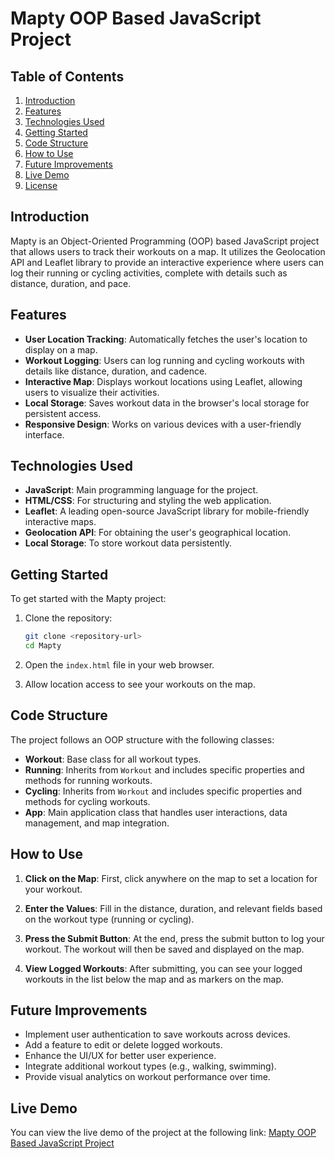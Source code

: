 # Mapty OOP Based JavaScript Project

## Table of Contents

1. [Introduction](#introduction)
2. [Features](#features)
3. [Technologies Used](#technologies-used)
4. [Getting Started](#getting-started)
5. [Code Structure](#code-structure)
6. [How to Use](#how-to-use)
7. [Future Improvements](#future-improvements)
8. [Live Demo](#live-demo)
9. [License](#license)

## Introduction

Mapty is an Object-Oriented Programming (OOP) based JavaScript project that allows users to track their workouts on a map. It utilizes the Geolocation API and Leaflet library to provide an interactive experience where users can log their running or cycling activities, complete with details such as distance, duration, and pace.

## Features

- **User Location Tracking**: Automatically fetches the user's location to display on a map.
- **Workout Logging**: Users can log running and cycling workouts with details like distance, duration, and cadence.
- **Interactive Map**: Displays workout locations using Leaflet, allowing users to visualize their activities.
- **Local Storage**: Saves workout data in the browser's local storage for persistent access.
- **Responsive Design**: Works on various devices with a user-friendly interface.

## Technologies Used

- **JavaScript**: Main programming language for the project.
- **HTML/CSS**: For structuring and styling the web application.
- **Leaflet**: A leading open-source JavaScript library for mobile-friendly interactive maps.
- **Geolocation API**: For obtaining the user's geographical location.
- **Local Storage**: To store workout data persistently.

## Getting Started

To get started with the Mapty project:

1. Clone the repository:

   ```bash
   git clone <repository-url>
   cd Mapty
   ```

2. Open the `index.html` file in your web browser.

3. Allow location access to see your workouts on the map.

## Code Structure

The project follows an OOP structure with the following classes:

- **Workout**: Base class for all workout types.
- **Running**: Inherits from `Workout` and includes specific properties and methods for running workouts.
- **Cycling**: Inherits from `Workout` and includes specific properties and methods for cycling workouts.
- **App**: Main application class that handles user interactions, data management, and map integration.

## How to Use

1. **Click on the Map**: First, click anywhere on the map to set a location for your workout.
2. **Enter the Values**: Fill in the distance, duration, and relevant fields based on the workout type (running or cycling).

3. **Press the Submit Button**: At the end, press the submit button to log your workout. The workout will then be saved and displayed on the map.

4. **View Logged Workouts**: After submitting, you can see your logged workouts in the list below the map and as markers on the map.

## Future Improvements

- Implement user authentication to save workouts across devices.
- Add a feature to edit or delete logged workouts.
- Enhance the UI/UX for better user experience.
- Integrate additional workout types (e.g., walking, swimming).
- Provide visual analytics on workout performance over time.

## Live Demo

You can view the live demo of the project at the following link: [Mapty OOP Based JavaScript Project](https://mapty-oop-based-javascript-project.vercel.app/)
